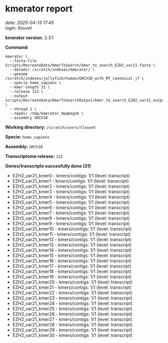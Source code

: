 # kmerator report
*date: 2025-04-13 17:45*  
*login: tlouvet*

**kmerator version:** 2.3.1

**Command:**

```
kmerator \
  --fasta-file Scripts/RecreateData/KmerToSearch/kmer_to_search_EZH2_var21.fasta \
  --datadir /scratch/indexes/kmerator/ \
  --genome /scratch/indexes/jellyfish/human/GRCh38_with_MT_canonical.jf \
  --specie homo_sapiens \
  --kmer-length 31 \
  --release 113 \
  --output Scripts/RecreateData/KmerToSearchOutput/kmer_to_search_EZH2_var21_output \
  --thread 1 \
  --tmpdir /tmp/kmerator_9pqbegn6 \
  --assembly GRCh38
```

**Working directory:** `/scratch/users/tlouvet`

**Specie:** `homo_sapiens`

**Assembly:** `GRCh38`

**Transcriptome release:** `113`

**Genes/transcripts succesfully done (31)**

- EZH2_var21_kmer0 - kmers/contigs: 1/1 (level: transcript)
- EZH2_var21_kmer1 - kmers/contigs: 1/1 (level: transcript)
- EZH2_var21_kmer2 - kmers/contigs: 1/1 (level: transcript)
- EZH2_var21_kmer3 - kmers/contigs: 1/1 (level: transcript)
- EZH2_var21_kmer4 - kmers/contigs: 1/1 (level: transcript)
- EZH2_var21_kmer5 - kmers/contigs: 1/1 (level: transcript)
- EZH2_var21_kmer6 - kmers/contigs: 1/1 (level: transcript)
- EZH2_var21_kmer7 - kmers/contigs: 1/1 (level: transcript)
- EZH2_var21_kmer8 - kmers/contigs: 1/1 (level: transcript)
- EZH2_var21_kmer9 - kmers/contigs: 1/1 (level: transcript)
- EZH2_var21_kmer10 - kmers/contigs: 1/1 (level: transcript)
- EZH2_var21_kmer11 - kmers/contigs: 1/1 (level: transcript)
- EZH2_var21_kmer12 - kmers/contigs: 1/1 (level: transcript)
- EZH2_var21_kmer13 - kmers/contigs: 1/1 (level: transcript)
- EZH2_var21_kmer14 - kmers/contigs: 1/1 (level: transcript)
- EZH2_var21_kmer15 - kmers/contigs: 1/1 (level: transcript)
- EZH2_var21_kmer16 - kmers/contigs: 1/1 (level: transcript)
- EZH2_var21_kmer17 - kmers/contigs: 1/1 (level: transcript)
- EZH2_var21_kmer18 - kmers/contigs: 1/1 (level: transcript)
- EZH2_var21_kmer19 - kmers/contigs: 1/1 (level: transcript)
- EZH2_var21_kmer20 - kmers/contigs: 1/1 (level: transcript)
- EZH2_var21_kmer21 - kmers/contigs: 1/1 (level: transcript)
- EZH2_var21_kmer22 - kmers/contigs: 1/1 (level: transcript)
- EZH2_var21_kmer23 - kmers/contigs: 1/1 (level: transcript)
- EZH2_var21_kmer24 - kmers/contigs: 1/1 (level: transcript)
- EZH2_var21_kmer25 - kmers/contigs: 1/1 (level: transcript)
- EZH2_var21_kmer26 - kmers/contigs: 1/1 (level: transcript)
- EZH2_var21_kmer27 - kmers/contigs: 1/1 (level: transcript)
- EZH2_var21_kmer28 - kmers/contigs: 1/1 (level: transcript)
- EZH2_var21_kmer29 - kmers/contigs: 1/1 (level: transcript)
- EZH2_var21_kmer30 - kmers/contigs: 1/1 (level: transcript)
